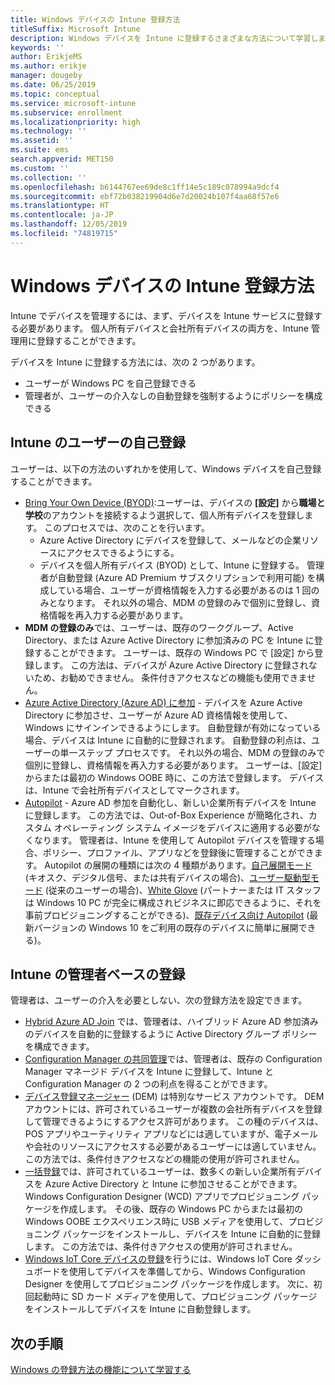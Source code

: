 ```yaml
---
title: Windows デバイスの Intune 登録方法
titleSuffix: Microsoft Intune
description: Windows デバイスを Intune に登録するさまざまな方法について学習します
keywords: ''
author: ErikjeMS
ms.author: erikje
manager: dougeby
ms.date: 06/25/2019
ms.topic: conceptual
ms.service: microsoft-intune
ms.subservice: enrollment
ms.localizationpriority: high
ms.technology: ''
ms.assetid: ''
ms.suite: ems
search.appverid: MET150
ms.custom: ''
ms.collection: ''
ms.openlocfilehash: b6144767ee69de8c1ff14e5c189c078994a9dcf4
ms.sourcegitcommit: ebf72b038219904d6e7d20024b107f4aa68f57e6
ms.translationtype: HT
ms.contentlocale: ja-JP
ms.lasthandoff: 12/05/2019
ms.locfileid: "74819715"
---
```

# <a name="intune-enrollment-methods-for-windows-devices"></a>Windows デバイスの Intune 登録方法

Intune でデバイスを管理するには、まず、デバイスを Intune サービスに登録する必要があります。 個人所有デバイスと会社所有デバイスの両方を、Intune 管理用に登録することができます。 

デバイスを Intune に登録する方法には、次の 2 つがあります。
- ユーザーが Windows PC を自己登録できる 
- 管理者が、ユーザーの介入なしの自動登録を強制するようにポリシーを構成できる

## <a name="user-self-enrollment-in-intune"></a>Intune のユーザーの自己登録

ユーザーは、以下の方法のいずれかを使用して、Windows デバイスを自己登録することができます。

- [Bring Your Own Device (BYOD)](https://docs.microsoft.com/intune-user-help/enroll-windows-10-device):ユーザーは、デバイスの **[設定]** から**職場と学校**のアカウントを接続するよう選択して、個人所有デバイスを登録します。 このプロセスでは、次のことを行います。
  - Azure Active Directory にデバイスを登録して、メールなどの企業リソースにアクセスできるようにする。
  - デバイスを個人所有デバイス (BYOD) として、Intune に登録する。
管理者が自動登録 (Azure AD Premium サブスクリプションで利用可能) を構成している場合、ユーザーが資格情報を入力する必要があるのは 1 回のみとなります。 それ以外の場合、MDM の登録のみで個別に登録し、資格情報を再入力する必要があります。  
- **MDM の登録のみ**では、ユーザーは、既存のワークグループ、Active Directory、または Azure Active Directory に参加済みの PC を Intune に登録することができます。 ユーザーは、既存の Windows PC で [設定] から登録します。 この方法は、デバイスが Azure Active Directory に登録されないため、お勧めできません。 条件付きアクセスなどの機能も使用できません。
- [Azure Active Directory (Azure AD) に参加](https://docs.microsoft.com/azure/active-directory/user-help/user-help-join-device-on-network) - デバイスを Azure Active Directory に参加させ、ユーザーが Azure AD 資格情報を使用して、Windows にサインインできるようにします。 自動登録が有効になっている場合、デバイスは Intune に自動的に登録されます。 自動登録の利点は、ユーザーの単一ステップ プロセスです。 それ以外の場合、MDM の登録のみで個別に登録し、資格情報を再入力する必要があります。 ユーザーは、[設定] からまたは最初の Windows OOBE 時に、この方法で登録します。 デバイスは、Intune で会社所有デバイスとしてマークされます。
- [Autopilot](enrollment-autopilot.md) - Azure AD 参加を自動化し、新しい企業所有デバイスを Intune に登録します。 この方法では、Out-of-Box Experience が簡略化され、カスタム オペレーティング システム イメージをデバイスに適用する必要がなくなります。 管理者は、Intune を使用して Autopilot デバイスを管理する場合、ポリシー、プロファイル、アプリなどを登録後に管理することができます。  Autopilot の展開の種類には次の 4 種類があります。[自己展開モード](https://docs.microsoft.com/windows/deployment/windows-autopilot/self-deploying) (キオスク、デジタル信号、または共有デバイスの場合)、[ユーザー駆動型モード](https://docs.microsoft.com/windows/deployment/windows-autopilot/user-driven) (従来のユーザーの場合)、[White Glove](https://docs.microsoft.com/windows/deployment/windows-autopilot/white-glove) (パートナーまたは IT スタッフは Windows 10 PC が完全に構成されビジネスに即応できるように、それを事前プロビジョニングすることができる)、[既存デバイス向け Autopilot](https://docs.microsoft.com/windows/deployment/windows-autopilot/existing-devices) (最新バージョンの Windows 10 をご利用の既存のデバイスに簡単に展開できる)。

## <a name="administrator-based-enrollment-in-intune"></a>Intune の管理者ベースの登録

管理者は、ユーザーの介入を必要としない、次の登録方法を設定できます。

- [Hybrid Azure AD Join](https://docs.microsoft.com/windows/client-management/mdm/enroll-a-windows-10-device-automatically-using-group-policy) では、管理者は、ハイブリッド Azure AD 参加済みのデバイスを自動的に登録するように Active Directory グループ ポリシーを構成できます。 
- [Configuration Manager の共同管理](https://docs.microsoft.com/sccm/comanage/overview)では、管理者は、既存の Configuration Manager マネージド デバイスを Intune に登録して、Intune と Configuration Manager の 2 つの利点を得ることができます。 
- [デバイス登録マネージャー](device-enrollment-manager-enroll.md) (DEM) は特別なサービス アカウントです。 DEM アカウントには、許可されているユーザーが複数の会社所有デバイスを登録して管理できるようにするアクセス許可があります。 この種のデバイスは、POS アプリやユーティリティ アプリなどには適していますが、電子メールや会社のリソースにアクセスする必要があるユーザーには適していません。 この方法では、条件付きアクセスなどの機能の使用が許可されません。 
- [一括登録](../windows-bulk-enroll.md)では、許可されているユーザーは、数多くの新しい企業所有デバイスを Azure Active Directory と Intune に参加させることができます。 Windows Configuration Designer (WCD) アプリでプロビジョニング パッケージを作成します。 その後、既存の Windows PC からまたは最初の Windows OOBE エクスペリエンス時に USB メディアを使用して、プロビジョニング パッケージをインストールし、デバイスを Intune に自動的に登録します。 この方法では、条件付きアクセスの使用が許可されません。 
- [Windows IoT Core デバイスの登録](https://docs.microsoft.com/windows/iot-core/manage-your-device/intunedeviceenrollment)を行うには、Windows IoT Core ダッシュボードを使用してデバイスを準備してから、Windows Configuration Designer を使用してプロビジョニング パッケージを作成します。 次に、初回起動時に SD カード メディアを使用して、プロビジョニング パッケージをインストールしてデバイスを Intune に自動登録します。

## <a name="next-steps"></a>次の手順

[Windows の登録方法の機能について学習する](enrollment-method-capab.md)
